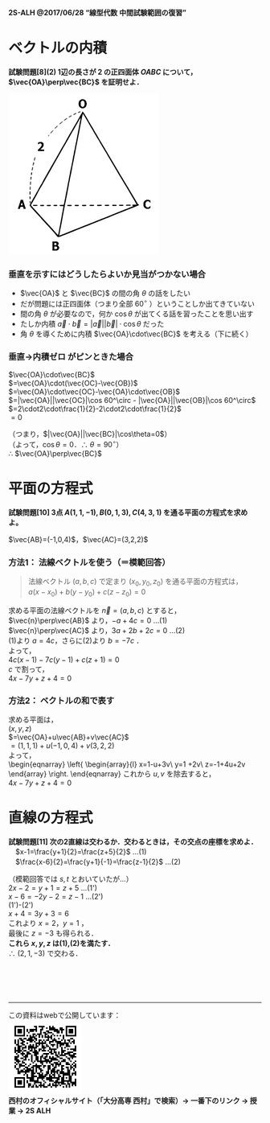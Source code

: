 
<!-- > pandoc lecture.md --mathjax -c ../../css/2s-alh.css --include-in-header=../in-header.txt --include-before-body=../before-body.txt --include-after-body=../after-body.txt -s -o lecture.html -->

**2S-ALH @2017/06/28 “線型代数 中間試験範囲の復習”**

# ベクトルの内積

**試験問題\[8\](2) 1辺の長さが $2$ の正四面体 $OABC$ について，$\vec{OA}\perp\vec{BC}$ を証明せよ．**

![](Tetrahedron.png)

### 垂直を示すにはどうしたらよいか見当がつかない場合

- $\vec{OA}$ と $\vec{BC}$ の間の角 $\theta$ の話をしたい
- だが問題には正四面体（つまり全部 $60^\circ$ ）ということしか出てきていない
- 間の角 $\theta$ が必要なので，何か $\cos\theta$ が出てくる話を習ったことを思い出す
- たしか内積 $\vec{a}\cdot\vec{b}=|\vec{a}||\vec{b}|\cdot\cos\theta$ だった
- 角 $\theta$ を導くために内積 $\vec{OA}\cdot\vec{BC}$ を考える（下に続く）  

<div style="page-break-before:always"></div>

### 垂直→内積ゼロ がピンときた場合

$\vec{OA}\cdot\vec{BC}$  
$=\vec{OA}\cdot(\vec{OC}-\vec{OB})$  
$=\vec{OA}\cdot\vec{OC}-\vec{OA}\cdot\vec{OB}$  
$=|\vec{OA}||\vec{OC}|\cos 60^\circ - |\vec{OA}||\vec{OB}|\cos 60^\circ$  
$=2\cdot2\cdot\frac{1}{2}-2\cdot2\cdot\frac{1}{2}$  
$=0$  

（つまり，$|\vec{OA}||\vec{BC}|\cos\theta=0$）  
（よって，$\cos\theta=0$．∴ $\theta=90^\circ$）  
∴ $\vec{OA}\perp\vec{BC}$

<div style="page-break-before:always"></div>

# 平面の方程式

**試験問題\[10\] 3点 $A(1,1,-1), B(0,1,3), C(4,3,1)$ を通る平面の方程式を求めよ。**

$\vec{AB}=(-1,0,4)$，$\vec{AC}=(3,2,2)$

### 方法1： 法線ベクトルを使う（＝模範回答）

> 法線ベクトル $(a,b,c)$ で定まり $(x_0,y_0,z_0)$ を通る平面の方程式は，  
>  $a(x-x_0)+b(y-y_0)+c(z-z_0)=0$  

求める平面の法線ベクトルを $\vec{n}=(a,b,c)$ とすると，  
 $\vec{n}\perp\vec{AB}$ より，$-a+4c=0$ …(1)  
 $\vec{n}\perp\vec{AC}$ より，$3a+2b+2c=0$ …(2)  
(1)より $a=4c$，さらに(2)より $b=-7c$ ．  
よって，  
 $4c(x-1)-7c(y-1)+c(z+1)=0$  
$c$ で割って，  
 $4x-7y+z+4=0$
 
### 方法2： ベクトルの和で表す

求める平面は，  
$(x,y,z)$  
$=\vec{OA}+u\vec{AB}+v\vec{AC}$  
$=(1,1,1)+u(-1,0,4)+v(3,2,2)$  
よって，  
\begin{eqnarray} \left\{ \begin{array}{l}
  x=1-u+3v\\
  y=1  +2v\\
  z=-1+4u+2v
\end{array} \right. \end{eqnarray}
これから $u,v$ を除去すると，  
 $4x-7y+z+4=0$

<div style="page-break-before:always"></div>

# 直線の方程式

**試験問題\[11\] 次の2直線は交わるか．交わるときは，その交点の座標を求めよ．**  
　$x-1=\frac{y+1}{2}=\frac{z+5}{2}$ …(1)  
　$\frac{x-6}{2}=\frac{y+1}{-1}=\frac{z-1}{2}$ …(2)  

（模範回答では $s,t$ とおいていたが…）  
 $2x-2=y+1=z+5$ …(1')  
 $x-6=-2y-2=z-1$ …(2')  
(1')-(2')  
 $x+4=3y+3=6$  
これより $x=2$，$y=1$ ，  
最後に $z=-3$ も得られる．  
**これら $x,y,z$ は(1),(2)を満たす．**  
∴ $(2,1,-3)$ で交わる．

　  
　  
　  

---

この資料はwebで公開しています：  
![](../QRcode.png)  
**西村のオフィシャルサイト（「大分高専 西村」で検索）→ 一番下のリンク → 授業 → 2S ALH**
